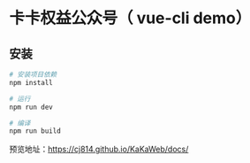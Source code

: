 # 卡卡权益公众号（ vue-cli demo）


## 安装

``` bash
# 安装项目依赖
npm install

# 运行
npm run dev

# 编译
npm run build
```

预览地址：https://cj814.github.io/KaKaWeb/docs/
